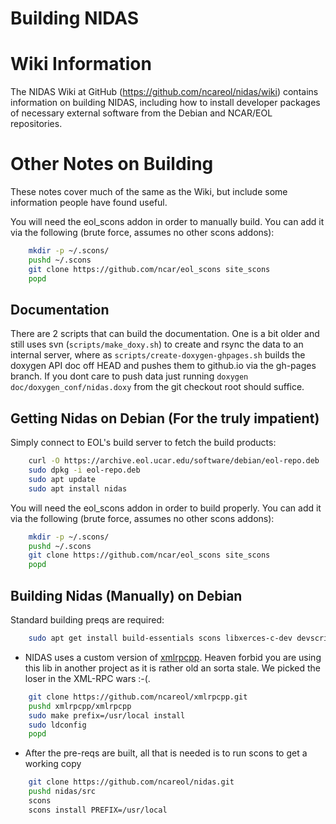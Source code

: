 # Building NIDAS

# Wiki Information
The NIDAS Wiki at GitHub (https://github.com/ncareol/nidas/wiki) contains information on building NIDAS, including how to install developer packages of necessary external software from the Debian and NCAR/EOL repositories.

# Other Notes on Building

These notes cover much of the same as the Wiki, but include some information people have found useful.

You will need the eol_scons addon in order to manually build.  You can add it via the following (brute force, assumes no other scons addons):

```sh
    mkdir -p ~/.scons/
    pushd ~/.scons
    git clone https://github.com/ncar/eol_scons site_scons
    popd
```

## Documentation
There are 2 scripts that can build the documentation.  One is a bit older and still uses svn (```scripts/make_doxy.sh```)  to create and rsync the data to an internal server, where as ```scripts/create-doxygen-ghpages.sh```  builds the doxygen API doc off HEAD and pushes them to github.io via the gh-pages branch. If you dont care to push data just running ```doxygen doc/doxygen_conf/nidas.doxy``` from the git checkout root should suffice.

## Getting Nidas on Debian (For the truly impatient)

Simply connect to EOL's build server to fetch the build products:

```sh
    curl -O https://archive.eol.ucar.edu/software/debian/eol-repo.deb 
    sudo dpkg -i eol-repo.deb 
    sudo apt update
    sudo apt install nidas
```

You will need the eol_scons addon in order to build properly.  You can add it via the following (brute force, assumes no other scons addons):

```sh
    mkdir -p ~/.scons/
    pushd ~/.scons
    git clone https://github.com/ncar/eol_scons site_scons
    popd
```

## Building Nidas (Manually) on Debian
Standard building preqs are required:
```sh
    sudo apt get install build-essentials scons libxerces-c-dev devscripts debhelper flex subversion git
```

- NIDAS uses a custom version of [xmlrpcpp](http://svn.eol.ucar.edu/svn/eol/imports/xmlrpcpp).  Heaven forbid you are using this lib in another project as it is rather old an sorta stale.  We picked the loser in the XML-RPC wars  :-(.

```sh
    git clone https://github.com/ncareol/xmlrpcpp.git
    pushd xmlrpcpp/xmlrpcpp
    sudo make prefix=/usr/local install
    sudo ldconfig
    popd
```
- After the pre-reqs are built, all that is needed is to run scons to get a working copy
```sh
    git clone https://github.com/ncareol/nidas.git
    pushd nidas/src
    scons
    scons install PREFIX=/usr/local
```
